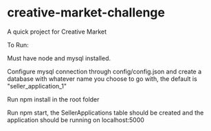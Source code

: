 # creative-market-challenge
A quick project for Creative Market

To Run:

Must have node and mysql installed.

Configure mysql connection through config/config.json and create a database with whatever name you choose to go with, the default is "seller_application_1"

Run npm install in the root folder

Run npm start, the SellerApplications table should be created and the application should be running on localhost:5000
